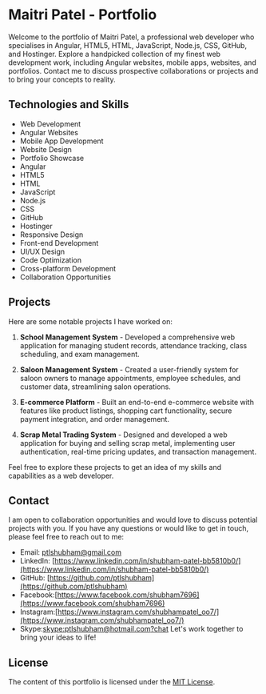 # Maitri Patel - Portfolio

Welcome to the portfolio of Maitri Patel, a professional web developer who specialises in Angular, HTML5, HTML, JavaScript, Node.js, CSS, GitHub, and Hostinger. Explore a handpicked collection of my finest web development work, including Angular websites, mobile apps, websites, and portfolios. Contact me to discuss prospective collaborations or projects and to bring your concepts to reality.

## Technologies and Skills

- Web Development
- Angular Websites
- Mobile App Development
- Website Design
- Portfolio Showcase
- Angular
- HTML5
- HTML
- JavaScript
- Node.js
- CSS
- GitHub
- Hostinger
- Responsive Design
- Front-end Development
- UI/UX Design
- Code Optimization
- Cross-platform Development
- Collaboration Opportunities

## Projects

Here are some notable projects I have worked on:

1. **School Management System** - Developed a comprehensive web application for managing student records, attendance tracking, class scheduling, and exam management.

2. **Saloon Management System** - Created a user-friendly system for saloon owners to manage appointments, employee schedules, and customer data, streamlining salon operations.

3. **E-commerce Platform** - Built an end-to-end e-commerce website with features like product listings, shopping cart functionality, secure payment integration, and order management.

4. **Scrap Metal Trading System** - Designed and developed a web application for buying and selling scrap metal, implementing user authentication, real-time pricing updates, and transaction management.

Feel free to explore these projects to get an idea of my skills and capabilities as a web developer.

## Contact

I am open to collaboration opportunities and would love to discuss potential projects with you. If you have any questions or would like to get in touch, please feel free to reach out to me:

- Email: [ptlshubham@gmail.com](mailto:ptlshubham@gmail.com)
- LinkedIn: [https://www.linkedin.com/in/shubham-patel-bb5810b0/](https://www.linkedin.com/in/shubham-patel-bb5810b0/)
- GitHub: [https://github.com/ptlshubham](https://github.com/ptlshubham)
- Facebook:[https://www.facebook.com/shubham7696](https://www.facebook.com/shubham7696)
- Instagram:[https://www.instagram.com/shubhampatel_oo7/](https://www.instagram.com/shubhampatel_oo7/)
- Skype:[skype:ptlshubham@hotmail.com?chat](skype:ptlshubham@hotmail.com?chat)
Let's work together to bring your ideas to life!

## License

The content of this portfolio is licensed under the [MIT License](https://opensource.org/licenses/MIT).
